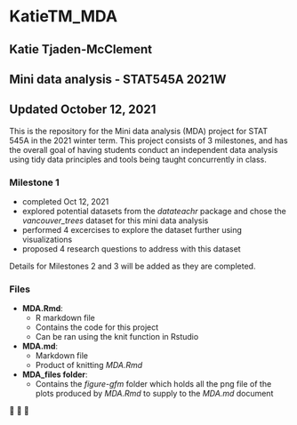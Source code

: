 # KatieTM_MDA
## Katie Tjaden-McClement
## Mini data analysis - STAT545A 2021W
## Updated October 12, 2021

This is the repository for the Mini data analysis (MDA) project for STAT 545A in the 2021 winter term. This project consists of 3 milestones, and has the overall goal of having students conduct an independent data analysis using tidy data principles and tools being taught concurrently in class.

### Milestone 1

* completed Oct 12, 2021
* explored potential datasets from the _datateachr_ package and chose the _vancouver_trees_ dataset for this mini data analysis
* performed 4 excercises to explore the dataset further using visualizations
* proposed 4 research questions to address with this dataset

Details for Milestones 2 and 3 will be added as they are completed.

### Files

* __MDA.Rmd__: 
  * R markdown file
  * Contains the code for this project 
  * Can be ran using the knit function in Rstudio
* __MDA.md__:
  * Markdown file
  * Product of knitting _MDA.Rmd_
* __MDA_files folder__:
  * Contains the _figure-gfm_ folder which holds all the png file of the plots produced by _MDA.Rmd_ to supply to the _MDA.md_ document

:evergreen_tree:  :deciduous_tree:  :evergreen_tree:
